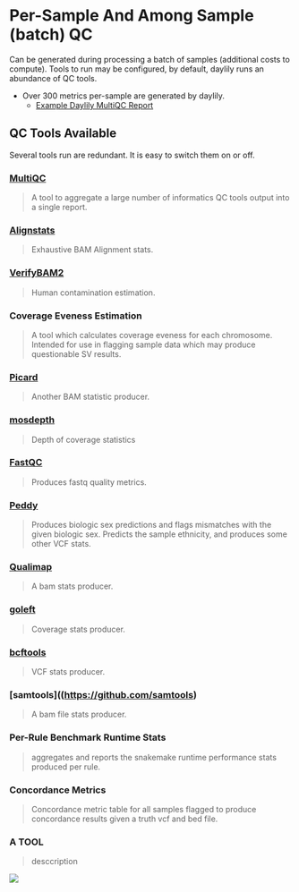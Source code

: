 # Per-Sample And Among Sample (batch) QC 
Can be generated during processing a batch of samples (additional costs to compute). Tools to run may be configured, by default, daylily runs an abundance of QC tools.
  - Over 300 metrics per-sample are generated by daylily.
    - [Example Daylily MultiQC Report](../../docs/reports/example_mqc.html.gz)
    
## QC Tools Available
Several tools run are redundant.  It is easy to switch them on or off.

### [MultiQC](https://github.com/ewels/MultiQC)
  > A tool to aggregate a large number of informatics QC tools output into a single report.

### [Alignstats](https://github.com/jfarek/alignstats)
  > Exhaustive BAM Alignment stats.
  
### [VerifyBAM2](https://github.com/Griffan/VerifyBamID)
  > Human contamination estimation.
  
### Coverage Eveness Estimation
  > A tool which calculates coverage eveness for each chromosome. Intended for use in flagging sample data which may produce questionable SV results.

### [Picard](https://github.com/broadinstitute/picard)
  > Another BAM statistic producer.
  
### [mosdepth](https://github.com/brentp/mosdepth)
  > Depth of coverage statistics
  
### [FastQC](https://github.com/s-andrews/FastQC)
  > Produces fastq quality metrics.
  
### [Peddy](https://github.com/brentp/peddy)
  > Produces biologic sex predictions and flags mismatches with the given biologic sex. Predicts the sample ethnicity, and produces some other VCF stats.
  
### [Qualimap](http://qualimap.conesalab.org/)
  > A bam stats producer.
    
### [goleft](https://github.com/brentp/goleft)
  > Coverage stats producer.
    
### [bcftools](https://github.com/samtools/bcftools/releases/)
  > VCF stats producer.
    
### [samtools]((https://github.com/samtools)
  > A bam file stats producer.
  
### Per-Rule Benchmark Runtime Stats
  > aggregates and reports the snakemake runtime performance stats produced per rule.

### Concordance Metrics
  > Concordance metric table for all samples flagged to produce concordance results given a truth vcf and bed file. 
  
### A TOOL
  > desccription
  
  ![](../../docs/images/assets/blah.png)
  
